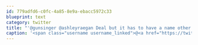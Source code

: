 ```yaml
---
id: 779adfd6-c0fc-4a85-8e9a-ebacc5972c33
blueprint: text
category: twitter
title: "'@gunsinger @ashleyraegan Deal but it has to have a name other than 'walkies'"
caption: '<span class="username username_linked">@<a href="https://twitter.com/gunsinger" title="Cynthia Gunsinger">gunsinger</a></span> <span class="username username_linked">@<a href="https://twitter.com/ashleyraegan" title="Ashley Ramsay">ashleyraegan</a></span> Deal but it has to have a name other than ''walkies'''
---
```

